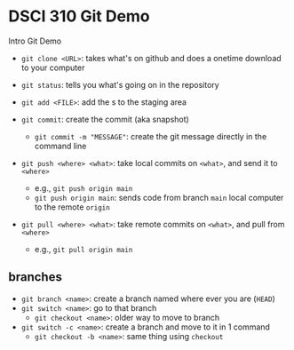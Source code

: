 # DSCI 310 Git Demo

Intro Git Demo

- `git clone <URL>`: takes what's on github and does a onetime download to your computer
- `git status`: tells you what's going on in the repository
- `git add <FILE>`: add the <FILE>s to the staging area
- `git commit`: create the commit (aka snapshot)
  - `git commit -m "MESSAGE"`: create the git message directly in the command line

- `git push <where> <what>`: take local commits on `<what>`, and send it to `<where>`
  - e.g., `git push origin main`
  - `git push origin main`: sends code from branch `main` local computer to the remote `origin`
- `git pull <where> <what>`: take remote commits on `<what>`, and pull from `<where>`
  - e.g., `git pull origin main`

## branches

- `git branch <name>`: create a branch named <branch> where ever you are (`HEAD`)
- `git switch <name>`: go to that branch
  - `git checkout <name>`: older way to move to branch
- `git switch -c <name>`: create a branch and move to it in 1 command
  - `git checkout -b <name>`: same thing using `checkout`
